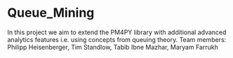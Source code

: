 # Queue_Mining
In this project we aim to extend the PM4PY library with additional advanced analytics features i.e. using concepts from queuing theory. 
Team members: Philipp Heisenberger, Tim Standlow, Tabib Ibne Mazhar, Maryam Farrukh

